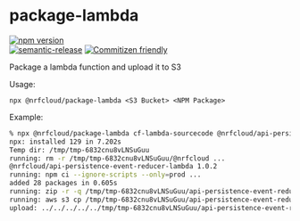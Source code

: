 # package-lambda

[![npm version](https://img.shields.io/npm/v/@nrfcloud/package-lambda.svg)](https://www.npmjs.com/package/@nrfcloud/package-lambda)  
[![semantic-release](https://img.shields.io/badge/%20%20%F0%9F%93%A6%F0%9F%9A%80-semantic--release-e10079.svg)](https://github.com/semantic-release/semantic-release)
[![Commitizen friendly](https://img.shields.io/badge/commitizen-friendly-brightgreen.svg)](http://commitizen.github.io/cz-cli/)

Package a lambda function and upload it to S3

Usage: 

    npx @nrfcloud/package-lambda <S3 Bucket> <NPM Package>

Example:

```bash
% npx @nrfcloud/package-lambda cf-lambda-sourcecode @nrfcloud/api-persistence-event-reducer-lambda
npx: installed 129 in 7.202s
Temp dir: /tmp/tmp-6832cnu8vLNSuGuu
running: rm -r /tmp/tmp-6832cnu8vLNSuGuu/@nrfcloud ...
@nrfcloud/api-persistence-event-reducer-lambda 1.0.2
running: npm ci --ignore-scripts --only=prod ...
added 28 packages in 0.605s
running: zip -r -q /tmp/tmp-6832cnu8vLNSuGuu/api-persistence-event-reducer-lambda-1.0.2.zip ./ ...
running: aws s3 cp /tmp/tmp-6832cnu8vLNSuGuu/api-persistence-event-reducer-lambda-1.0.2.zip s3://cf-lambda-sourcecode/api-persistence-event-reducer-lambda-1.0.2.zip ...
upload: ../../../../../tmp/tmp-6832cnu8vLNSuGuu/api-persistence-event-reducer-lambda-1.0.2.zip to s3://cf-lambda-sourcecode/api-persistence-event-reducer-lambda-1.0.2.zip
```
